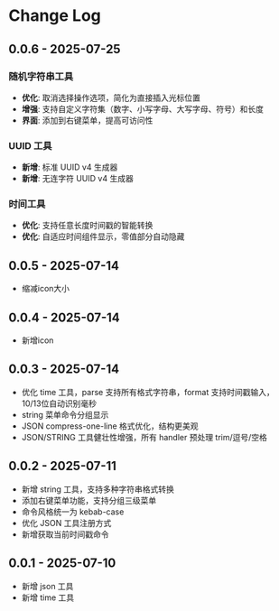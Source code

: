 # Change Log

## 0.0.6 - 2025-07-25

### 随机字符串工具
- **优化**: 取消选择操作选项，简化为直接插入光标位置
- **增强**: 支持自定义字符集（数字、小写字母、大写字母、符号）和长度
- **界面**: 添加到右键菜单，提高可访问性

### UUID 工具
- **新增**: 标准 UUID v4 生成器
- **新增**: 无连字符 UUID v4 生成器

### 时间工具
- **优化**: 支持任意长度时间戳的智能转换
- **优化**: 自适应时间组件显示，零值部分自动隐藏

## 0.0.5 - 2025-07-14
 - 缩减icon大小

## 0.0.4 - 2025-07-14
 - 新增icon

## 0.0.3 - 2025-07-14
- 优化 time 工具，parse 支持所有格式字符串，format 支持时间戳输入，10/13位自动识别毫秒
- string 菜单命令分组显示
- JSON compress-one-line 格式优化，结构更美观
- JSON/STRING 工具健壮性增强，所有 handler 预处理 trim/逗号/空格

## 0.0.2 - 2025-07-11
- 新增 string 工具，支持多种字符串格式转换
- 添加右键菜单功能，支持分组三级菜单
- 命令风格统一为 kebab-case
- 优化 JSON 工具注册方式
- 新增获取当前时间戳命令

## 0.0.1 - 2025-07-10
- 新增 json 工具
- 新增 time 工具